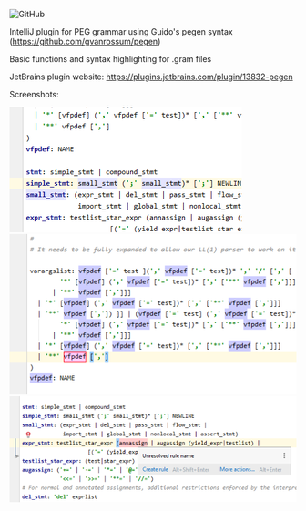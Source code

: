 ![GitHub](https://img.shields.io/github/license/vpoverennov/pegen-plugin)

IntelliJ plugin for PEG grammar using Guido's pegen syntax (https://github.com/gvanrossum/pegen)

Basic functions and syntax highlighting for .gram files

JetBrains plugin website: https://plugins.jetbrains.com/plugin/13832-pegen

Screenshots:

![Screenshot 1](screenshots/pp1.png)
![Screenshot 2](screenshots/pp2.png)
![Screenshot 3](screenshots/pp3.png)